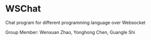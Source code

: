 WSChat
======

Chat program for different programming language over Websocket

Group Member: Wenxuan Zhao, Yonghong Chen, Guangle Shi
